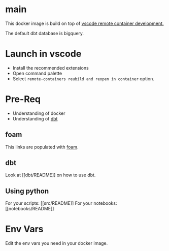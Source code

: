 # main

This docker image is build on top of [vscode remote container development.](https://code.visualstudio.com/docs/remote/containers) 

The default dbt database is bigquery. 

# Launch in vscode

* Install the recommended extensions
* Open command palette
* Select `remote-containers reubild and reopen in container` option. 

# Pre-Req

* Understanding of docker
* Understanding of [dbt](https://docs.getdbt.com/) 

## foam

This links are populated with [foam](https://foambubble.github.io/foam/).

## dbt

Look at [[dbt/README]] on how to use dbt. 

## Using python

For your scripts: [[src/README]] 
For your notebooks: [[notebooks/README]] 

# Env Vars

Edit the env vars you need in your docker image. 
